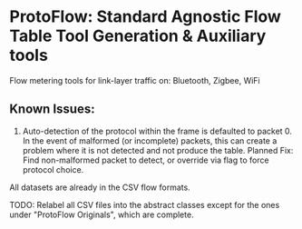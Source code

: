# ProtoFlow: Standard Agnostic Flow Table Tool Generation & Auxiliary tools
Flow metering tools for link-layer traffic on: Bluetooth, Zigbee, WiFi

## Known Issues:
1. Auto-detection of the protocol within the frame is defaulted to packet 0. In the event of malformed (or incomplete) packets, this can create a problem where it is not detected and not produce the table. 
Planned Fix: Find non-malformed packet to detect, or override via flag to force protocol choice.


All datasets are already in the CSV flow formats.

TODO: Relabel all CSV files into the abstract classes except for the ones under "ProtoFlow Originals", which are complete.
